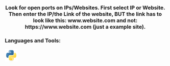 <h3 align="center">Look for open ports on IPs/Websites. First select IP or Website. Then enter the IP/the Link of the website, BUT the link has to look like this: www.website.com and not: https://www.website.com (just a example site).</h3>


<h3 align="left">Languages and Tools:</h3>
<p align="left"> <a href="https://www.python.org" target="_blank" rel="noreferrer"> <img src="https://raw.githubusercontent.com/devicons/devicon/master/icons/python/python-original.svg" alt="python" width="40" height="40"/> </a> </p>
